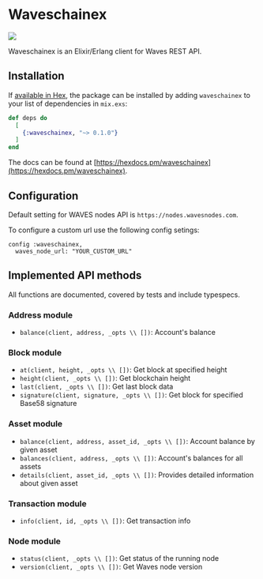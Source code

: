 # Waveschainex

![](https://i.imgur.com/tKzTi9N.png)

Waveschainex is an Elixir/Erlang client for Waves REST API.

## Installation

If [available in Hex](https://hex.pm/docs/publish), the package can be installed
by adding `waveschainex` to your list of dependencies in `mix.exs`:

```elixir
def deps do
  [
    {:waveschainex, "~> 0.1.0"}
  ]
end
```

The docs can be found at [https://hexdocs.pm/waveschainex](https://hexdocs.pm/waveschainex).

## Configuration

Default setting for WAVES nodes API is `https://nodes.wavesnodes.com`.

To configure a custom url use the following config setings:

```
config :waveschainex,
  waves_node_url: "YOUR_CUSTOM_URL"
```


## Implemented API methods

All functions are documented, covered by tests and include typespecs.

### Address module

* `balance(client, address, _opts \\ [])`: Account's balance

### Block module

* `at(client, height, _opts \\ [])`: Get block at specified height
* `height(client, _opts \\ [])`: Get blockchain height
* `last(client, _opts \\ [])`: Get last block data
* `signature(client, signature, _opts \\ [])`: Get block for specified Base58 signature

### Asset module

* `balance(client, address, asset_id, _opts \\ [])`: Account balance by given asset
* `balances(client, address, _opts \\ [])`: Account's balances for all assets
* `details(client, asset_id, _opts \\ [])`: Provides detailed information about given asset

### Transaction module

* `info(client, id, _opts \\ [])`:  Get transaction info

### Node module

* `status(client, _opts \\ [])`: Get status of the running node
* `version(client, _opts \\ [])`: Get Waves node version
